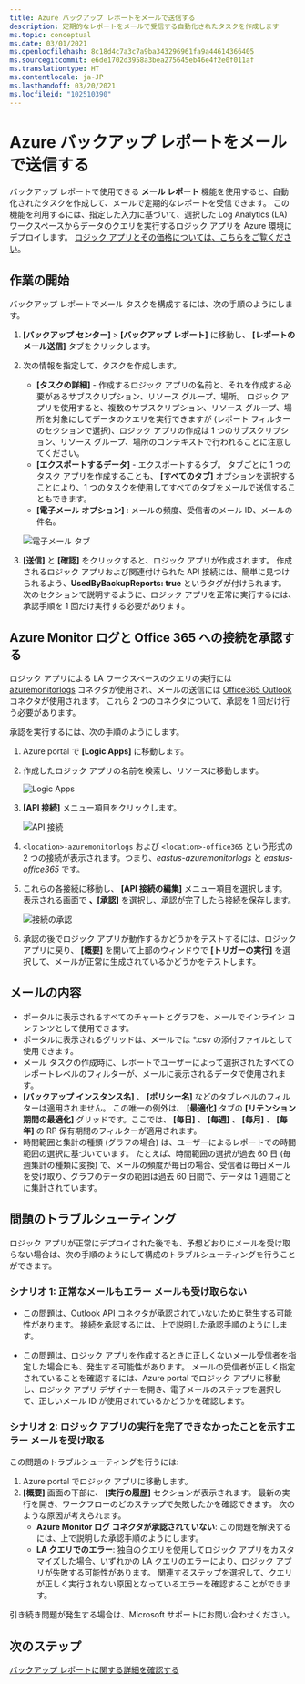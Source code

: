 ```yaml
---
title: Azure バックアップ レポートをメールで送信する
description: 定期的なレポートをメールで受信する自動化されたタスクを作成します
ms.topic: conceptual
ms.date: 03/01/2021
ms.openlocfilehash: 8c18d4c7a3c7a9ba343296961fa9a44614366405
ms.sourcegitcommit: e6de1702d3958a3bea275645eb46e4f2e0f011af
ms.translationtype: HT
ms.contentlocale: ja-JP
ms.lasthandoff: 03/20/2021
ms.locfileid: "102510390"
---
```

# <a name="email-azure-backup-reports"></a>Azure バックアップ レポートをメールで送信する

バックアップ レポートで使用できる **メール レポート** 機能を使用すると、自動化されたタスクを作成して、メールで定期的なレポートを受信できます。 この機能を利用するには、指定した入力に基づいて、選択した Log Analytics (LA) ワークスペースからデータのクエリを実行するロジック アプリを Azure 環境にデプロイします。 [ロジック アプリとその価格については、こちらをご覧ください](https://azure.microsoft.com/pricing/details/logic-apps/)。

## <a name="getting-started"></a>作業の開始

バックアップ レポートでメール タスクを構成するには、次の手順のようにします。

1.  **[バックアップ センター]**  >  **[バックアップ レポート]** に移動し、 **[レポートのメール送信]** タブをクリックします。
2.  次の情報を指定して、タスクを作成します。
    * **[タスクの詳細]** - 作成するロジック アプリの名前と、それを作成する必要があるサブスクリプション、リソース グループ、場所。 ロジック アプリを使用すると、複数のサブスクリプション、リソース グループ、場所を対象にしてデータのクエリを実行できますが (レポート フィルターのセクションで選択)、ロジック アプリの作成は 1 つのサブスクリプション、リソース グループ、場所のコンテキストで行われることに注意してください。
    * **[エクスポートするデータ]** - エクスポートするタブ。 タブごとに 1 つのタスク アプリを作成することも、 **[すべてのタブ]** オプションを選択することにより、1 つのタスクを使用してすべてのタブをメールで送信することもできます。
    * **[電子メール オプション]** : メールの頻度、受信者のメール ID、メールの件名。

    ![電子メール タブ](./media/backup-azure-configure-backup-reports/email-tab.png)

3.  **[送信]** と **[確認]** をクリックすると、ロジック アプリが作成されます。 作成されるロジック アプリおよび関連付けられた API 接続には、簡単に見つけられるよう、**UsedByBackupReports: true** というタグが付けられます。 次のセクションで説明するように、ロジック アプリを正常に実行するには、承認手順を 1 回だけ実行する必要があります。

## <a name="authorize-connections-to-azure-monitor-logs-and-office-365"></a>Azure Monitor ログと Office 365 への接続を承認する

ロジック アプリによる LA ワークスペースのクエリの実行には [azuremonitorlogs](https://docs.microsoft.com/connectors/azuremonitorlogs/) コネクタが使用され、メールの送信には [Office365 Outlook](https://docs.microsoft.com/connectors/office365connector/) コネクタが使用されます。 これら 2 つのコネクタについて、承認を 1 回だけ行う必要があります。 
 
承認を実行するには、次の手順のようにします。

1.  Azure portal で **[Logic Apps]** に移動します。
2.  作成したロジック アプリの名前を検索し、リソースに移動します。

    ![Logic Apps](./media/backup-azure-configure-backup-reports/logic-apps.png)

3.  **[API 接続]** メニュー項目をクリックします。

    ![API 接続](./media/backup-azure-configure-backup-reports/api-connections.png)

4.  `<location>-azuremonitorlogs` および `<location>-office365` という形式の 2 つの接続が表示されます。つまり、_eastus-azuremonitorlogs_ と _eastus-office365_ です。
5.  これらの各接続に移動し、 **[API 接続の編集]** メニュー項目を選択します。 表示される画面で **、[承認]** を選択し、承認が完了したら接続を保存します。

    ![接続の承認](./media/backup-azure-configure-backup-reports/authorize-connections.png)

6.  承認の後でロジック アプリが動作するかどうかをテストするには、ロジック アプリに戻り、 **[概要]** を開いて上部のウィンドウで **[トリガーの実行]** を選択して、メールが正常に生成されているかどうかをテストします。

## <a name="contents-of-the-email"></a>メールの内容

* ポータルに表示されるすべてのチャートとグラフを、メールでインライン コンテンツとして使用できます。
* ポータルに表示されるグリッドは、メールでは *.csv の添付ファイルとして使用できます。
* メール タスクの作成時に、レポートでユーザーによって選択されたすべてのレポートレベルのフィルターが、メールに表示されるデータで使用されます。
* **[バックアップ インスタンス名]** 、 **[ポリシー名]** などのタブレベルのフィルターは適用されません。 この唯一の例外は、 **[最適化]** タブの **[リテンション期間の最適化]** グリッドです。ここでは、 **[毎日]** 、 **[毎週]** 、 **[毎月]** 、 **[毎年]** の RP 保有期間のフィルターが適用されます。
* 時間範囲と集計の種類 (グラフの場合) は、ユーザーによるレポートでの時間範囲の選択に基づいています。 たとえば、時間範囲の選択が過去 60 日 (毎週集計の種類に変換) で、メールの頻度が毎日の場合、受信者は毎日メールを受け取り、グラフのデータの範囲は過去 60 日間で、データは 1 週間ごとに集計されています。

## <a name="troubleshooting-issues"></a>問題のトラブルシューティング

ロジック アプリが正常にデプロイされた後でも、予想どおりにメールを受け取らない場合は、次の手順のようにして構成のトラブルシューティングを行うことができます。

### <a name="scenario-1-receiving-neither-a-successful-email-nor-an-error-email"></a>シナリオ 1: 正常なメールもエラー メールも受け取らない

* この問題は、Outlook API コネクタが承認されていないために発生する可能性があります。 接続を承認するには、上で説明した承認手順のようにします。

* この問題は、ロジック アプリを作成するときに正しくないメール受信者を指定した場合にも、発生する可能性があります。 メールの受信者が正しく指定されていることを確認するには、Azure portal でロジック アプリに移動し、ロジック アプリ デザイナーを開き、電子メールのステップを選択して、正しいメール ID が使用されているかどうかを確認します。

### <a name="scenario-2-receiving-an-error-email-that-says-that-the-logic-app-failed-to-execute-to-completion"></a>シナリオ 2: ロジック アプリの実行を完了できなかったことを示すエラー メールを受け取る

この問題のトラブルシューティングを行うには:
1.  Azure portal でロジック アプリに移動します。
2.  **[概要]** 画面の下部に、 **[実行の履歴]** セクションが表示されます。 最新の実行を開き、ワークフローのどのステップで失敗したかを確認できます。 次のような原因が考えられます。
    * **Azure Monitor ログ コネクタが承認されていない**: この問題を解決するには、上で説明した承認手順のようにします。
    * **LA クエリでのエラー**: 独自のクエリを使用してロジック アプリをカスタマイズした場合、いずれかの LA クエリのエラーにより、ロジック アプリが失敗する可能性があります。 関連するステップを選択して、クエリが正しく実行されない原因となっているエラーを確認することができます。

引き続き問題が発生する場合は、Microsoft サポートにお問い合わせください。

## <a name="next-steps"></a>次のステップ
[バックアップ レポートに関する詳細を確認する](https://docs.microsoft.com/azure/backup/configure-reports)

